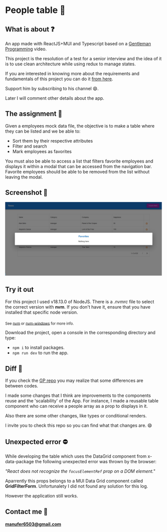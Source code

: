 # People table :rocket:

## What is about :question:
An app made with ReactJS+MUI and Typescript based on a [Gentleman Programming](https://www.youtube.com/@GentlemanProgramming/featured) video.

This project is the resolution of a test for a senior interview and the idea of ​​it is to use clean architecture while using redux to manage states.

 If you are interested in knowing more about the requirements and fundamentals of this project you can do it [from here](https://www.youtube.com/watch?v=p9PAmqpCWgA&t=1550s).

 Support him by subscribing to his channel :smile:.

Later I will comment other details about the app.

## The assignment :memo:

Given a employees mock data file, the objective is to make a table where they can be listed and we be able to:

- Sort them by  their respective attributes
- Filter and search
- Mark employees as favorites

You must also be able to access a list that filters favorite employees and displays it within a modal that can be accessed from the navigation bar. Favorite employees should be able to be removed from the list without leaving the modal.

## Screenshot :calling:
<img src="./src/assets/screenshot1.jpg">

## Try it out
For this project I used v18.13.0 of NodeJS. There is a *.nvmrc* file to select the correct version with **nvm**. If you don't have it, ensure that you have installed that specific node version.

<sub>See [nvm](https://github.com/nvm-sh/nvm) or [nvm-windows](https://github.com/coreybutler/nvm-windows) for more info.</sub>

Download the project, open a console in the corresponding directory and type:

-  `npm i` to install packages.
-  `npm run dev` to run the app.

## Diff :jigsaw:
If you check the [GP repo](https://github.com/Gentleman-Programming/GentlemanTestReact) you may realize that some differences are between codes.

I made some changes that I think are improvements to the components reuse and the 'scalability' of the App. For instance, I made a reusable table component who can receive a people array as a prop to displays in it.

Also there are some other changes, like types or conditional renders.

I invite you to check this repo so you can find what that changes are. :smile:

## Unexpected error :no_entry:
While developing the table which uses the DataGrid component from x-data-package the following unexpected error was thrown by the browser:

*"React does not recognize the `focusElementRef` prop on a DOM element."*

Aparrently this props belongs to a MUI Data Grid component called **GridFilterForm**. Unfortunalety I did not found any solution for this log.

However the application still works.

## Contact me :email:
#### [manufer6503@gmail.com](mailto:manufer6503@gmail.com)